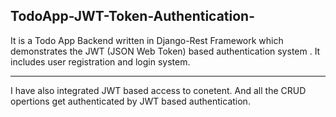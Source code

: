 ## TodoApp-JWT-Token-Authentication-
It is a Todo App Backend written in Django-Rest Framework which demonstrates the JWT (JSON Web Token) based authentication system . It includes user registration and login system.

----
I have also integrated JWT based access to conetent. And all the CRUD opertions get authenticated by JWT based authentication.

